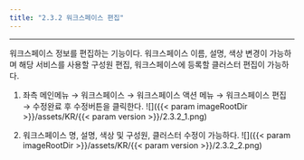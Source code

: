 ```yaml
---
title: "2.3.2 워크스페이스 편집"
---
```


---
워크스페이스 정보를 편집하는 기능이다. 워크스페이스 이름, 설명, 색상 변경이 가능하며 해당 서비스를 사용할 구성원 편집, 워크스페이스에 등록할 클러스터 편집이 가능하다.

1. 좌측 메인메뉴 → 워크스페이스 → 워크스페이스 액션 메뉴 → 워크스페이스 편집 → 수정완료 후 수정버튼을 클릭한다.
    ![]({{< param imageRootDir >}}/assets/KR/{{< param version >}}/2.3.2_1.png)

2. 워크스페이스 명, 설명, 색상 및 구성원, 클러스터 수정이 가능하다.
    ![]({{< param imageRootDir >}}/assets/KR/{{< param version >}}/2.3.2_2.png)
